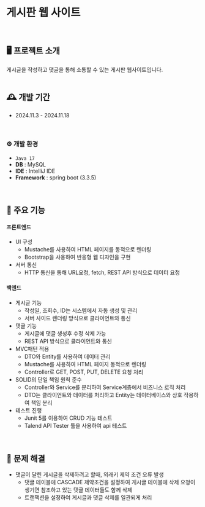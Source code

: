 # 게시판 웹 사이트
<br/>

## 🖥️ 프로젝트 소개
게시글을 작성하고 댓글을 통해 소통할 수 있는 게시판 웹사이트입니다.
<br/>
<br/>

## 🕰️ 개발 기간
* 2024.11.3 - 2024.11.18
<br/>

### ⚙️ 개발 환경
- `Java 17`
- **DB** : MySQL
- **IDE** : IntelliJ IDE
- **Framework** : spring boot (3.3.5)
<br/>

## 📌 주요 기능
#### 프론트앤드
* UI 구성
  * Mustache를 사용하여 HTML 페이지를 동적으로 렌더링
  * Bootstrap을 사용하여 반응형 웹 디자인을 구현
* 서버 통신
  * HTTP 통신을 통해 URL요청, fetch, REST API 방식으로 데이터 요청

#### 백엔드
* 게시글 기능
  * 작성일, 조회수, ID는 시스템에서 자동 생성 및 관리
  * 서버 사이드 렌더링 방식으로 클라이언트와 통신
* 댓글 기능
  * 게시글에 댓글 생성후 수정 삭제 가능
  * REST API 방식으로 클라이언트와 통신
* MVC패턴 적용
  * DTO와 Entity를 사용하여 데이터 관리
  * Mustache를 사용하여 HTML 페이지 동적으로 렌더링
  * Controller로 GET, POST, PUT, DELETE 요청 처리
* SOLID의 단일 책임 원칙 준수
  * Controller와 Service를 분리하여 Service계층에서 비즈니스 로직 처리
  * DTO는 클라이언트와 데이터를 처리하고 Entity는 데이터베이스와 상호 작용하여 책임 분리
* 테스트 진행
  * Junit 5를 이용하여 CRUD 기능 테스트
  * Talend API Tester 툴을 사용하여 api 테스트
<br/>

## 📌 문제 해결
* 댓글이 달린 게시글을 삭제하려고 할때, 외래키 제약 조건 오류 발생
  * 댓글 테이블에 CASCADE 제약조건을 설정하여 게시글 테이블에 삭제 요청이 생기면 참조하고 있는 댓글 데이터들도 함께 삭제
  * 트랜잭션을 설정하여 게시글과 댓글 삭제를 일관되게 처리


